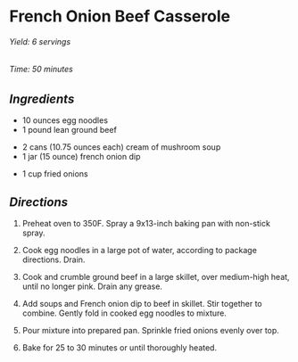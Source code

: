 # French Onion Beef Casserole

######  Yield: 6 servings
######  Time:  50 minutes

##  *Ingredients*
- 10 ounces egg noodles
- 1 pound lean ground beef
<!--  -->
- 2 cans (10.75 ounces each) cream of mushroom soup
- 1 jar (15 ounce) french onion dip
<!--  -->
- 1 cup fried onions

##  *Directions*
1. Preheat oven to 350F. Spray a 9x13-inch baking pan with non-stick spray.

2. Cook egg noodles in a large pot of water, according to package directions. Drain.

3. Cook and crumble ground beef in a large skillet, over medium-high heat, until no longer pink. Drain any grease.

4. Add soups and French onion dip to beef in skillet. Stir together to combine. Gently fold in cooked egg noodles to mixture.

5. Pour mixture into prepared pan. Sprinkle fried onions evenly over top.

6. Bake for 25 to 30 minutes or until thoroughly heated.
